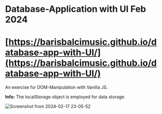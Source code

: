 # **Database-Application with UI** Feb 2024

# [https://barisbalcimusic.github.io/database-app-with-UI/](https://barisbalcimusic.github.io/database-app-with-UI/)

An exercise for DOM-Manipulation with Vanilla JS.

**Info:** The localStorage object is employed for data storage.

![Screenshot from 2024-02-17 23-05-52](https://github.com/barisbalcimusic/database-app-with-UI/assets/126829019/cefd51aa-b4f0-4873-88b9-86f2b9c4b7f9)
